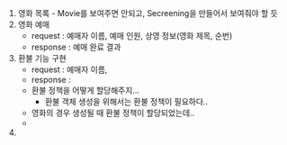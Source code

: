 1. 영화 목록 - Movie를 보여주면 안되고, Secreening을 만들어서 보여줘야 할 듯
2. 영화 예매 
   - request : 예매자 이름, 예매 인원, 상영 정보(영화 제목, 순번)
   - response : 예매 완료 결과
3. 환불 기능 구현
    - request : 예매자 이름,
    - response : 
    - 환불 정책을 어떻게 할당해주지... 
      - 환불 객체 생성을 위해서는 환불 정책이 필요하다..
    - 영화의 경우 생성될 때 환불 정책이 할당되었는데..
    -  
4. 